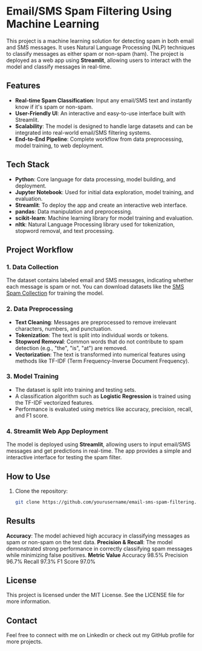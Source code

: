 # Email/SMS Spam Filtering Using Machine Learning

This project is a machine learning solution for detecting spam in both email and SMS messages. It uses Natural Language Processing (NLP) techniques to classify messages as either spam or non-spam (ham). The project is deployed as a web app using **Streamlit**, allowing users to interact with the model and classify messages in real-time.

## Features

- **Real-time Spam Classification**: Input any email/SMS text and instantly know if it's spam or non-spam.
- **User-Friendly UI**: An interactive and easy-to-use interface built with Streamlit.
- **Scalability**: The model is designed to handle large datasets and can be integrated into real-world email/SMS filtering systems.
- **End-to-End Pipeline**: Complete workflow from data preprocessing, model training, to web deployment.

## Tech Stack

- **Python**: Core language for data processing, model building, and deployment.
- **Jupyter Notebook**: Used for initial data exploration, model training, and evaluation.
- **Streamlit**: To deploy the app and create an interactive web interface.
- **pandas**: Data manipulation and preprocessing.
- **scikit-learn**: Machine learning library for model training and evaluation.
- **nltk**: Natural Language Processing library used for tokenization, stopword removal, and text processing.

## Project Workflow

### 1. Data Collection
The dataset contains labeled email and SMS messages, indicating whether each message is spam or not. You can download datasets like the [SMS Spam Collection](https://archive.ics.uci.edu/ml/datasets/sms+spam+collection) for training the model.

### 2. Data Preprocessing
- **Text Cleaning**: Messages are preprocessed to remove irrelevant characters, numbers, and punctuation.
- **Tokenization**: The text is split into individual words or tokens.
- **Stopword Removal**: Common words that do not contribute to spam detection (e.g., "the", "is", "at") are removed.
- **Vectorization**: The text is transformed into numerical features using methods like TF-IDF (Term Frequency-Inverse Document Frequency).

### 3. Model Training
- The dataset is split into training and testing sets.
- A classification algorithm such as **Logistic Regression** is trained using the TF-IDF vectorized features.
- Performance is evaluated using metrics like accuracy, precision, recall, and F1 score.

### 4. Streamlit Web App Deployment
The model is deployed using **Streamlit**, allowing users to input email/SMS messages and get predictions in real-time. The app provides a simple and interactive interface for testing the spam filter.

## How to Use

1. Clone the repository:
   ```bash
   git clone https://github.com/yourusername/email-sms-spam-filtering.git


## Results
**Accuracy**: The model achieved high accuracy in classifying messages as spam or non-spam on the test data.
**Precision & Recall**: The model demonstrated strong performance in correctly classifying spam messages while minimizing false positives.
**Metric	Value**
  Accuracy	98.5%
  Precision	96.7%
  Recall	97.3%
  F1 Score	97.0%
 
## License
This project is licensed under the MIT License. See the LICENSE file for more information.

## Contact
Feel free to connect with me on LinkedIn or check out my GitHub profile for more projects.


